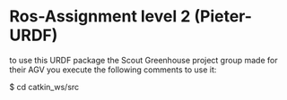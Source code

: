 # Ros-Assignment level 2 (Pieter-URDF)

to use this URDF package the Scout Greenhouse project group made for their AGV you execute the following comments to use it:

$ cd catkin_ws/src
